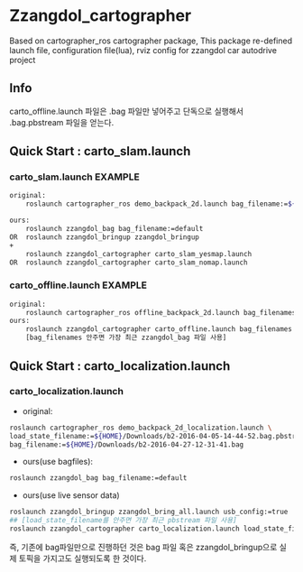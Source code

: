 # Zzangdol_cartographer

Based on cartographer_ros cartographer package,
This package re-defined launch file, configuration file(lua), rviz config
for zzangdol car autodrive project

## Info

carto_offline.launch 파일은 .bag 파일만 넣어주고 단독으로 실행해서 .bag.pbstream 파일을 얻는다.

## Quick Start : carto_slam.launch

### carto_slam.launch EXAMPLE

```bash
original:
    roslaunch cartographer_ros demo_backpack_2d.launch bag_filename:=${HOME}/Downloads/cartographer_paper_deutsches_museum.bag

ours:
    roslaunch zzangdol_bag bag_filename:=default
OR  roslaunch zzangdol_bringup zzangdol_bringup
+
    roslaunch zzangdol_cartographer carto_slam_yesmap.launch
OR  roslaunch zzangdol_cartographer carto_slam_nomap.launch
```

### carto_offline.launch EXAMPLE

```bash
original:
    roslaunch cartographer_ros offline_backpack_2d.launch bag_filenames:=${HOME}/Downloads/b2-2016-04-05-14-44-52.bag
ours:
    roslaunch zzangdol_cartographer carto_offline.launch bag_filenames:=bag_filename
    [bag_filenames 안주면 가장 최근 zzangdol_bag 파일 사용]

```

## Quick Start : carto_localization.launch

### carto_localization.launch

- original:

```bash
roslaunch cartographer_ros demo_backpack_2d_localization.launch \
load_state_filename:=${HOME}/Downloads/b2-2016-04-05-14-44-52.bag.pbstream \
bag_filename:=${HOME}/Downloads/b2-2016-04-27-12-31-41.bag
```

- ours(use bagfiles):

```bash
roslaunch zzangdol_bag bag_filename:=default
```

- ours(use live sensor data)

```bash
roslaunch zzangdol_bringup zzangdol_bring_all.launch usb_config:=true
## [load_state_filename를 안주면 가장 최근 pbstream 파일 사용]
roslaunch zzangdol_cartographer carto_localization.launch load_state_filename:=[bagpbstream_file_name]

```

즉, 기존에 bag파일만으로 진행하던 것은 bag 파일 혹은 zzangdol_bringup으로 실제 토픽을 가지고도 실행되도록 한 것이다.
